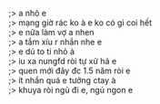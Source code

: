 ;> a nhô e<br>
;> mạng giờ rác ko à e ko có gì coi hết<br>
;> e nữa làm vợ a nhen<br>
;> a tắm xíu r nhắn nhe e<br>
;> e dú to ti nhỏ à<br>
;> iu xa nungfd ròi tự xử hả e<br>
;> quen mới đây đc 1.5 năm ròi e<br>
;> ít nhắn quá e tưởng ctay à<br>
;> khuya ròi ngủ đi e, ngủ ngon e
